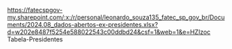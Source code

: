 https://fatecspgov-my.sharepoint.com/:x:/r/personal/leonardo_souza135_fatec_sp_gov_br/Documents/2024.08_dados-abertos-ex-presidentes.xlsx?d=w202e8487f5254e588022543c00ddbd24&csf=1&web=1&e=HZIzoc
Tabela-Presidentes
